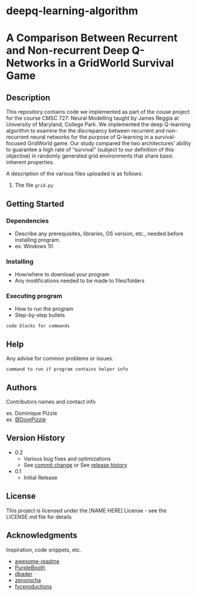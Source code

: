 # deepq-learning-algorithm

# A Comparison Between Recurrent and Non-recurrent Deep Q-Networks in a GridWorld Survival Game

## Description

This repository contains code we implemented as part of the couse project for the course CMSC 727: Neural Modelling taught by James Reggia at University of Maryland, College Park. We implemented the deep Q-learning algorithm to examine the the discrepancy between recurrent and non-recurrent neural
networks for the purpose of Q-learning in a survival-focused GridWorld game. Our study compared the two architectures’ ability to guarantee a
high rate of “survival” (subject to our definition of this objective) in randomly generated grid environments that share basic inherent properties.

A description of the various files uploaded is as follows:

1. The file ```grid.py```

## Getting Started

### Dependencies

* Describe any prerequisites, libraries, OS version, etc., needed before installing program.
* ex. Windows 10

### Installing

* How/where to download your program
* Any modifications needed to be made to files/folders

### Executing program

* How to run the program
* Step-by-step bullets
```
code blocks for commands
```

## Help

Any advise for common problems or issues.
```
command to run if program contains helper info
```

## Authors

Contributors names and contact info

ex. Dominique Pizzie  
ex. [@DomPizzie](https://twitter.com/dompizzie)

## Version History

* 0.2
    * Various bug fixes and optimizations
    * See [commit change]() or See [release history]()
* 0.1
    * Initial Release

## License

This project is licensed under the [NAME HERE] License - see the LICENSE.md file for details

## Acknowledgments

Inspiration, code snippets, etc.
* [awesome-readme](https://github.com/matiassingers/awesome-readme)
* [PurpleBooth](https://gist.github.com/PurpleBooth/109311bb0361f32d87a2)
* [dbader](https://github.com/dbader/readme-template)
* [zenorocha](https://gist.github.com/zenorocha/4526327)
* [fvcproductions](https://gist.github.com/fvcproductions/1bfc2d4aecb01a834b46)

